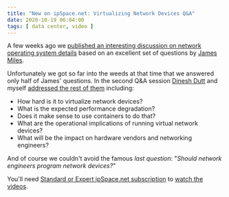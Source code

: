 ```yaml
---
title: "New on ipSpace.net: Virtualizing Network Devices Q&A"
date: 2020-10-19 06:04:00
tags: [ data center, video ]
---
```

A few weeks ago we [published an interesting discussion on network operating system details](/2020/10/network-operating-systems-qa/) based on an excellent set of questions by [James Miles](https://www.linkedin.com/in/james-m-974903a0/).

Unfortunately we got so far into the weeds at that time that we answered only half of James' questions. In the second Q&A session [Dinesh Dutt](https://www.ipspace.net/Author:Dinesh_Dutt) and myself [addressed the rest of them](https://my.ipspace.net/bin/list?id=NOSModels#DDVIRT) including:

* How hard is it to virtualize network devices?
* What is the expected performance degradation?
* Does it make sense to use containers to do that?
* What are the operational implications of running virtual network devices?
* What will be the impact on hardware vendors and networking engineers?

And of course we couldn't avoid the famous _last question_: "_Should network engineers program network devices?_"

You'll need [Standard or Expert ipSpace.net subscription](https://www.ipspace.net/Subscription/Individual) to [watch the videos](https://my.ipspace.net/bin/list?id=NOSModels#DDNOS).

